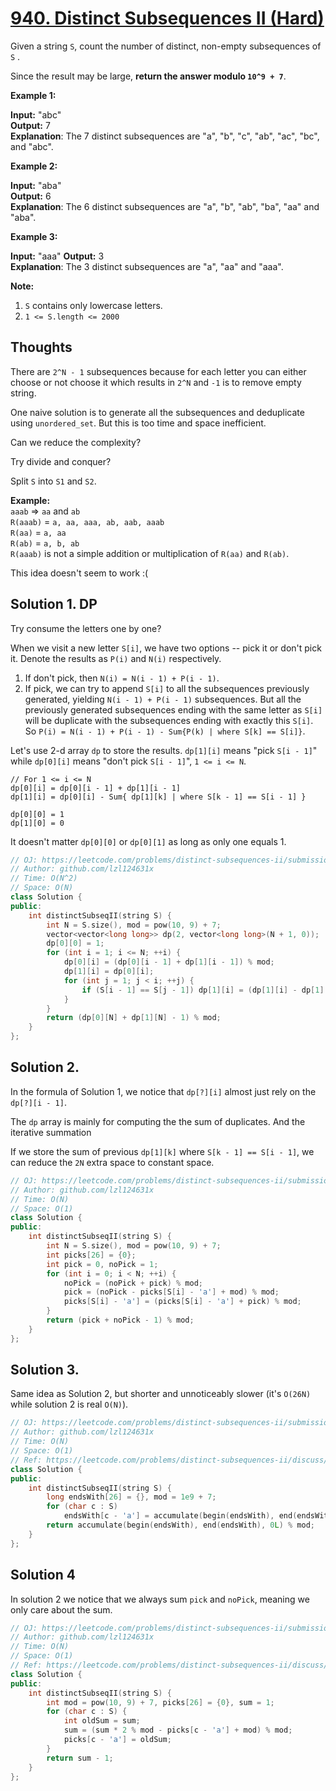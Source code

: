 # [940. Distinct Subsequences II (Hard)](https://leetcode.com/contest/weekly-contest-110/problems/distinct-subsequences-ii/)

Given a string `S`, count the number of distinct, non-empty subsequences of `S` .

Since the result may be large, **return the answer modulo `10^9 + 7`**.

**Example 1:**

**Input:** "abc"  
**Output:** 7  
**Explanation**: The 7 distinct subsequences are "a", "b", "c", "ab", "ac", "bc", and "abc".

**Example 2:**

**Input:** "aba"  
**Output:** 6  
**Explanation**: The 6 distinct subsequences are "a", "b", "ab", "ba", "aa" and "aba".

**Example 3:**

**Input:** "aaa"
**Output:** 3  
**Explanation**: The 3 distinct subsequences are "a", "aa" and "aaa".

**Note:**

1.  `S` contains only lowercase letters.
2.  `1 <= S.length <= 2000`

## Thoughts

There are `2^N - 1` subsequences because for each letter you can either choose or not choose it which results in `2^N` and `-1` is to remove empty string.

One naive solution is to generate all the subsequences and deduplicate using `unordered_set`. But this is too time and space inefficient.

Can we reduce the complexity?

Try divide and conquer?

Split `S` into `S1` and `S2`.

**Example:**  
`aaab` => `aa` and `ab`  
`R(aaab)` = `a, aa, aaa, ab, aab, aaab`  
`R(aa)` = `a, aa`  
`R(ab)` = `a, b, ab`  
`R(aaab)` is not a simple addition or multiplication of `R(aa)` and `R(ab)`.

This idea doesn't seem to work :(

## Solution 1. DP

Try consume the letters one by one?

When we visit a new letter `S[i]`, we have two options -- pick it or don't pick it. Denote the results as `P(i)` and `N(i)` respectively.
1. If don't pick, then `N(i) = N(i - 1) + P(i - 1)`.
1. If pick, we can try to append `S[i]` to all the subsequences previously generated, yielding `N(i - 1) + P(i - 1)` subsequences. But all the previously generated subsequences ending with the same letter as `S[i]` will be duplicate with the subsequences ending with exactly this `S[i]`. So `P(i) = N(i - 1) + P(i - 1) - Sum{P(k) | where S[k] == S[i]}`.

Let's use 2-d array `dp` to store the results. `dp[1][i]` means "pick `S[i - 1]`" while `dp[0][i]` means "don't pick `S[i - 1]`", `1 <= i <= N`.

```
// For 1 <= i <= N
dp[0][i] = dp[0][i - 1] + dp[1][i - 1]
dp[1][i] = dp[0][i] - Sum{ dp[1][k] | where S[k - 1] == S[i - 1] }

dp[0][0] = 1
dp[1][0] = 0
```

It doesn't matter `dp[0][0]` or `dp[0][1]` as long as only one equals 1.

```cpp
// OJ: https://leetcode.com/problems/distinct-subsequences-ii/submissions/
// Author: github.com/lzl124631x
// Time: O(N^2)
// Space: O(N)
class Solution {
public:
    int distinctSubseqII(string S) {
        int N = S.size(), mod = pow(10, 9) + 7;
        vector<vector<long long>> dp(2, vector<long long>(N + 1, 0));
        dp[0][0] = 1;
        for (int i = 1; i <= N; ++i) {
            dp[0][i] = (dp[0][i - 1] + dp[1][i - 1]) % mod;
            dp[1][i] = dp[0][i];
            for (int j = 1; j < i; ++j) {
                if (S[i - 1] == S[j - 1]) dp[1][i] = (dp[1][i] - dp[1][j] + mod) % mod;
            }
        }
        return (dp[0][N] + dp[1][N] - 1) % mod;
    }
};
```

## Solution 2.

In the formula of Solution 1, we notice that `dp[?][i]` almost just rely on the `dp[?][i - 1]`.

The `dp` array is mainly for computing the the sum of duplicates. And the iterative summation 

If we store the sum of previous `dp[1][k]` where `S[k - 1] == S[i - 1]`, we can reduce the `2N` extra space to constant space.

```cpp
// OJ: https://leetcode.com/problems/distinct-subsequences-ii/submissions/
// Author: github.com/lzl124631x
// Time: O(N)
// Space: O(1)
class Solution {
public:
    int distinctSubseqII(string S) {
        int N = S.size(), mod = pow(10, 9) + 7;
        int picks[26] = {0};
        int pick = 0, noPick = 1;
        for (int i = 0; i < N; ++i) {
            noPick = (noPick + pick) % mod;
            pick = (noPick - picks[S[i] - 'a'] + mod) % mod;
            picks[S[i] - 'a'] = (picks[S[i] - 'a'] + pick) % mod;
        }
        return (pick + noPick - 1) % mod;
    }
};
```

## Solution 3.

Same idea as Solution 2, but shorter and unnoticeably slower (it's `O(26N)` while solution 2 is real `O(N)`).

```cpp
// OJ: https://leetcode.com/problems/distinct-subsequences-ii/submissions/
// Author: github.com/lzl124631x
// Time: O(N)
// Space: O(1)
// Ref: https://leetcode.com/problems/distinct-subsequences-ii/discuss/192017/C%2B%2BJavaPython-4-lines-O(N)-Time-O(1)-Space
class Solution {
public:
    int distinctSubseqII(string S) {
        long endsWith[26] = {}, mod = 1e9 + 7;
        for (char c : S)
            endsWith[c - 'a'] = accumulate(begin(endsWith), end(endsWith), 1L) % mod;
        return accumulate(begin(endsWith), end(endsWith), 0L) % mod;
    }
};
```

## Solution 4

In solution 2 we notice that we always sum `pick` and `noPick`, meaning we only care about the sum. 

```cpp
// OJ: https://leetcode.com/problems/distinct-subsequences-ii/submissions/
// Author: github.com/lzl124631x
// Time: O(N)
// Space: O(1)
// Ref: https://leetcode.com/problems/distinct-subsequences-ii/discuss/192095/C%2B%2B-O(n)-or-O-(n)-Geeks4Geeks-improved-to-O(n)-or-O(1)
class Solution {
public:
    int distinctSubseqII(string S) {
        int mod = pow(10, 9) + 7, picks[26] = {0}, sum = 1;
        for (char c : S) {
            int oldSum = sum;
            sum = (sum * 2 % mod - picks[c - 'a'] + mod) % mod;
            picks[c - 'a'] = oldSum;
        }
        return sum - 1;
    }
};
```